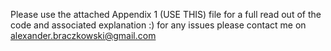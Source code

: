 Please use the attached Appendix 1 (USE THIS) file for a full read out of the code and associated explanation :) for any issues please contact me on alexander.braczkowski@gmail.com
